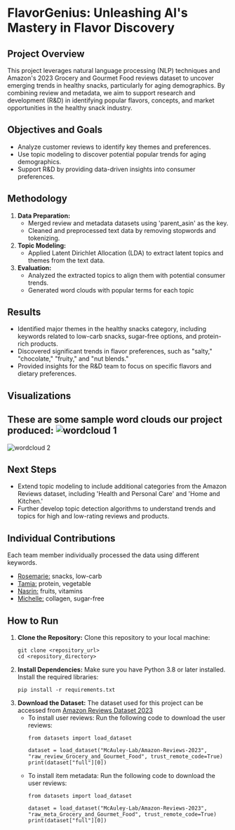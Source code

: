 # FlavorGenius: Unleashing AI's Mastery in Flavor Discovery
## Project Overview
This project leverages natural language processing (NLP) techniques and Amazon's 2023 Grocery and Gourmet Food reviews dataset to uncover emerging trends in healthy snacks, particularly for aging demographics. By combining review and metadata, we aim to support research and development (R&D) in identifying popular flavors, concepts, and market opportunities in the healthy snack industry.

## Objectives and Goals
* Analyze customer reviews to identify key themes and preferences.
* Use topic modeling to discover potential popular trends for aging demographics.
* Support R&D by providing data-driven insights into consumer preferences.

## Methodology
1. **Data Preparation:**
   * Merged review and metadata datasets using 'parent_asin' as the key.
   * Cleaned and preprocessed text data by removing stopwords and tokenizing.
2. **Topic Modeling:**
   * Applied Latent Dirichlet Allocation (LDA) to extract latent topics and themes from the text data.
3. **Evaluation:**
   * Analyzed the extracted topics to align them with potential consumer trends.
   * Generated word clouds with popular terms for each topic

## Results
* Identified major themes in the healthy snacks category, including keywords related to low-carb snacks, sugar-free options, and protein-rich products.
* Discovered significant trends in flavor preferences, such as "salty," "chocolate," "fruity," and "nut blends."
* Provided insights for the R&D team to focus on specific flavors and dietary preferences.

## Visualizations
These are some sample word clouds our project produced:
![wordcloud 1](https://github.com/user-attachments/assets/399f3b34-4eb5-41ed-8b67-406a9dd87705)
---
![wordcloud 2](https://github.com/user-attachments/assets/5a516916-58d8-4937-a0a5-8872788db0b2)

## Next Steps
* Extend topic modeling to include additional categories from the Amazon Reviews dataset, including 'Health and Personal Care' and 'Home and Kitchen.'
* Further develop topic detection algorithms to understand trends and topics for high and low-rating reviews and products.

## Individual Contributions
Each team member individually processed the data using different keywords.
* <ins>Rosemarie:</ins> snacks, low-carb
* <ins>Tamia:</ins> protein, vegetable
* <ins>Nasrin:</ins> fruits, vitamins
* <ins>Michelle:</ins> collagen, sugar-free

## How to Run
1. **Clone the Repository:**
   Clone this repository to your local machine:
   ```
   git clone <repository_url>
   cd <repository_directory>
   ```
2. **Install Dependencies:**
   Make sure you have Python 3.8 or later installed. Install the required libraries:
   ```
   pip install -r requirements.txt
   ```
3. **Download the Dataset:**
   The dataset used for this project can be accessed from [Amazon Reviews Dataset 2023](https://huggingface.co/datasets/McAuley-Lab/Amazon-Reviews-2023)
   * To install user reviews:
     Run the following code to download the user reviews:
     ```
     from datasets import load_dataset
     
     dataset = load_dataset("McAuley-Lab/Amazon-Reviews-2023", "raw_review_Grocery_and_Gourmet_Food", trust_remote_code=True)
     print(dataset["full"][0])
     ```
   * To install item metadata:
     Run the following code to download the user reviews:
     ```
     from datasets import load_dataset
     
     dataset = load_dataset("McAuley-Lab/Amazon-Reviews-2023", "raw_meta_Grocery_and_Gourmet_Food", trust_remote_code=True)
     print(dataset["full"][0])
     ```
